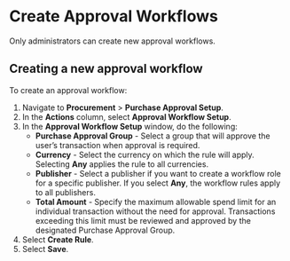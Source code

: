 # Create Approval Workflows

Only administrators can create new approval workflows.&#x20;

## Creating a new approval workflow

To create an approval workflow:

1. Navigate to **Procurement**  > **Purchase Approval Setup**.&#x20;
2. In the **Actions** column, select **Approval Workflow Setup**.
3. In the **Approval Workflow Setup** window, do the following:&#x20;
   * **Purchase Approval Group** - Select a group that will approve the user’s transaction when approval is required.
   * **Currency** - Select the currency on which the rule will apply. Selecting **Any** applies the rule to all currencies.
   * **Publisher** -  Select a publisher if you want to create a workflow role for a specific publisher. If you select **Any**, the workflow rules apply to all publishers.
   * **Total Amount** - Specify the maximum allowable spend limit for an individual transaction without the need for approval. Transactions exceeding this limit must be reviewed and approved by the designated Purchase Approval Group.
4. Select **Create Rule**.
5. Select **Save**.
